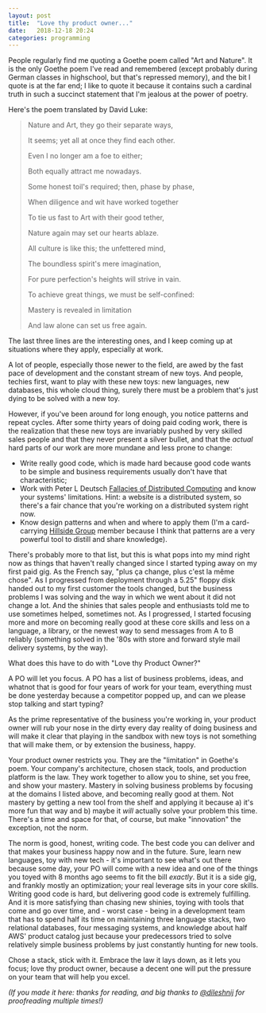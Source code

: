 ```yaml
---
layout: post
title:  "Love thy product owner..."
date:   2018-12-18 20:24
categories: programming
---
```

People regularly find me quoting a Goethe poem called "Art and Nature".
It is the only Goethe poem I've read
and remembered (except probably during German classes in highschool,
but that's repressed memory), and the bit I quote is at the far end;
I like to quote it because it contains such a cardinal truth in such
a succinct statement that I'm jealous at the power of poetry.

Here's the poem translated by David Luke:

>Nature and Art, they go their separate ways,
>
>It seems; yet all at once they find each other.
>
>Even I no longer am a foe to either;
>
>Both equally attract me nowadays.
>
>Some honest toil's required; then, phase by phase,
>
>When diligence and wit have worked together
>
>To tie us fast to Art with their good tether,
>
>Nature again may set our hearts ablaze.
>
>All culture is like this; the unfettered mind,
>
>The boundless spirit's mere imagination,
>
>For pure perfection's heights will strive in vain.
>
>To achieve great things, we must be self-confined:
>
>Mastery is revealed in limitation
>
>And law alone can set us free again.
>

The last three lines are the interesting ones, and I keep coming
up at situations where they apply, especially at work.

A lot of people, especially those newer to the field, are awed by
the fast pace of development and the constant stream of new toys. And
people, techies first, want to play with these new toys: new languages,
new databases, this whole cloud thing, surely there must be a problem
that's just dying to be solved with a new toy.

However, if you've been around for long enough, you notice patterns and
repeat cycles. After some thirty years of doing paid coding work, there
is the realization that these new toys are invariably pushed by very
skilled sales people and that they never present a silver bullet, and
that the _actual_ hard parts of our work are more mundane and less
prone to change:

* Write really good code, which is made hard because good code wants to
  be simple and business requirements usually don't have that characteristic;
* Work with Peter L Deutsch [Fallacies of Distributed Computing](https://en.wikipedia.org/wiki/Fallacies_of_distributed_computing)
  and know your systems' limitations. Hint: a website is a distributed system,
  so there's a fair chance that you're working on a distributed system
  right now.
* Know design patterns and when and where to apply them (I'm a card-carrying
  [Hillside Group](https://hillside.net/) member because I think that patterns
  are a very powerful tool to distill and share knowledge).

There's probably more to that list, but this is what pops into my mind right
now as things that haven't really changed since I started typing away on my
first paid gig. As the French say, "plus ça change, plus c'est la même chose".
As I progressed from deployment through a 5.25" floppy disk handed out to
my first customer the tools changed, but the business problems I was solving
and the way in which we went about it did not change a lot. And the shinies
that sales people and enthusiasts told me to use sometimes helped, sometimes
not. As I progressed, I started focusing more and more on becoming really
good at these core skills and less on a language, a library, or the newest
way to send messages from A to B reliably (something solved in the '80s with
store and forward style mail delivery systems, by the way).

What does this have to do with "Love thy Product Owner?"

A PO will let you focus. A PO has a list of business problems, ideas, and
whatnot that is good for four years of work for your team, everything must
be done yesterday because a competitor popped up, and can we please stop
talking and start typing?

As the prime representative of the business you're working in, your product
owner will rub your nose in the dirty every day reality of doing business
and will make it clear that playing in the sandbox with new toys is not
something that will make them, or by extension the business, happy.

Your product owner restricts you. They are the "limitation" in Goethe's
poem. Your company's architecture, chosen stack, tools, and production
platform is the law. They work together to allow you to shine, set you
free, and show your mastery. Mastery in solving business problems by
focusing at the domains I listed above, and becoming really good at
them. Not mastery by getting a new tool from the shelf and applying it
because a) it's more fun that way and b) maybe it _will_ actually solve
your problem this time. There's a time and space for that, of course,
but make "innovation" the exception, not the norm.

The norm is good, honest, writing code. The best code you can deliver
and that makes your business happy now and in the future. Sure, learn new
languages, toy with new tech - it's important to see what's out there because
some day, your PO will come with a new idea and one of the things you toyed with
8 months ago seems to fit the bill _exactly_. But it is a side gig, and frankly
mostly an optimization; your real leverage sits in your core skills. Writing
good code is hard, but delivering good code is extremely fulfilling. And it
is more satisfying than chasing new shinies, toying with tools that come and
go over time, and - worst case - being in a development team that has to spend
half its time on maintaining three language stacks, two relational databases,
four messaging systems, and knowledge about half AWS' product catalog just because
your predecessors tried to solve relatively simple business problems by just
constantly hunting for new tools.

Chose a stack, stick with it. Embrace the law it lays down, as it lets you
focus; love thy product owner, because a decent one will put the pressure on
your team that will help you excel.

_(If you made it here: thanks for reading, and big thanks to
[@dileshnij](https://twitter.com/dileshnij) for proofreading multiple times!)_
